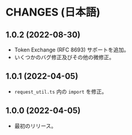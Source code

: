 CHANGES (日本語)
=======

1.0.2 (2022-08-30)
------------------

- Token Exchange (RFC 8693) サポートを追加。
- いくつかのバグ修正及びその他の微修正。


1.0.1 (2022-04-05)
------------------

- `request_util.ts` 内の `import` を修正。


1.0.0 (2022-04-05)
------------------

- 最初のリリース。